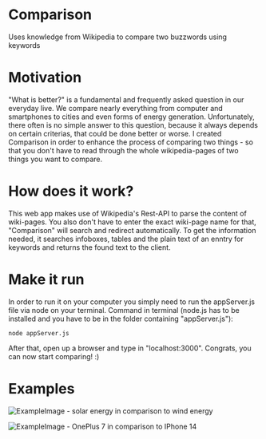 # Comparison
Uses knowledge from Wikipedia to compare two buzzwords using keywords 

# Motivation
"What is better?" is a fundamental and frequently asked question in our everyday live. We compare nearly everything from computer and smartphones to cities and even forms of energy generation.
Unfortunately, there often is no simple answer to this question, because it always depends on certain criterias, that could be done better or worse.
I created Comparison in order to enhance the process of comparing two things - so that you don't have to read through the whole wikipedia-pages of two things you want to compare.

# How does it work?
This web app makes use of Wikipedia's Rest-API to parse the content of wiki-pages. You also don't have to enter the exact wiki-page name for that, "Comparison" will search and redirect automatically. To get the information needed, it searches infoboxes, tables and the plain text of an enntry for keywords and returns the found text to the client.


# Make it run
In order to run it on your computer you simply need to run the appServer.js file via node on your terminal.
Command in terminal (node.js has to be installed and you have to be in the folder containing "appServer.js"):
```
node appServer.js
```

After that, open up a browser and type in "localhost:3000". Congrats, you can now start comparing! :)

# Examples
![ExampleImage - solar energy in comparison to wind energy](ExampleImages/screen-Solar/Wind.png)

![ExampleImage - OnePlus 7 in comparison to IPhone 14](ExampleImages/screen-Oneplus/Iphone.png)
